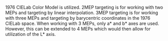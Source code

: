1976 CIELab Color Model is utilized.
2MEP targeting is for working with two MEPs and targeting by linear interpolation.
3MEP targeting is for working with three MEPs and targeting by barycentric coordinates in the 1976 CIELab space. 
  When working with 3 MEPs, only a* and b* axes are used. However, this can be extended to 4 MEPs which would then allow for utilization of the L* axis.
